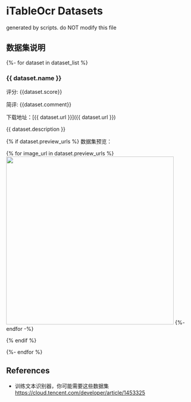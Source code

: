 # iTableOcr Datasets

generated by scripts. do NOT modify this file

## 数据集说明

{%- for dataset in dataset_list %}

### {{ dataset.name }}

评分: {{dataset.score}}

简评: {{dataset.comment}}

下载地址：[{{ dataset.url }}]({{ dataset.url }})

{{ dataset.description }}

{% if dataset.preview_urls %}
数据集预览：

<!-- ![preview]({{ image_url }} | width=100px) -->

{% for image_url in dataset.preview_urls %}
<img src="{{ image_url }}" width="450px">
{%- endfor -%}

{% endif %}

{%- endfor %}

## References

- 训练文本识别器，你可能需要这些数据集 <https://cloud.tencent.com/developer/article/1453325>

